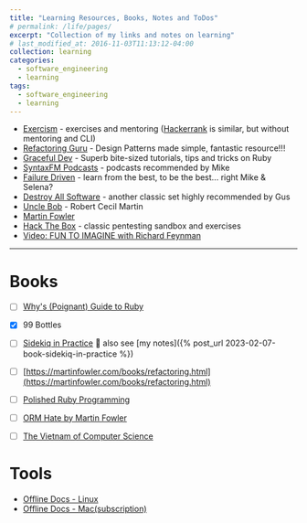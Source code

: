 ```yaml
---
title: "Learning Resources, Books, Notes and ToDos"
# permalink: /life/pages/
excerpt: "Collection of my links and notes on learning"
# last_modified_at: 2016-11-03T11:13:12-04:00
collection: learning
categories:
  - software_engineering
  - learning
tags:
  - software_engineering
  - learning
---
```


- [Exercism](https://exercism.org/) - exercises and mentoring ([Hackerrank](https://www.hackerrank.com/) is similar, but without mentoring and CLI)
- [Refactoring Guru](https://refactoring.guru) - Design Patterns made simple, fantastic resource!!!
- [Graceful Dev](https://graceful.dev/) - Superb bite-sized tutorials, tips and tricks on Ruby
- [SyntaxFM Podcasts](https://syntax.fm/) - podcasts recommended by Mike
- [Failure Driven](https://failure-driven.com/) - learn from the best, to be the best... right Mike & Selena?
- [Destroy All Software](https://www.destroyallsoftware.com/) - another classic set highly recommended by Gus
- [Uncle Bob](https://blog.cleancoder.com) - Robert Cecil Martin
- [Martin Fowler](https://martinfowler.com/)
- [Hack The Box](https://www.hackthebox.com/) - classic pentesting sandbox and exercises
- [Video: FUN TO IMAGINE with Richard Feynman](https://www.youtube.com/watch?v=P1ww1IXRfTA)

---

# Books

- [ ] [Why's (Poignant) Guide to Ruby](https://poignant.guide/)
- [x] 99 Bottles
- [ ] [Sidekiq in Practice](https://nateberk.gumroad.com/l/sidekiqinpractice) 👀
also see [my notes]({% post_url 2023-02-07-book-sidekiq-in-practice %})
- [ ] [https://martinfowler.com/books/refactoring.html](https://martinfowler.com/books/refactoring.html)
- [ ] [Polished Ruby Programming](https://www.oreilly.com/library/view/polished-ruby-programming/9781801072724/)
- [ ] [ORM Hate by Martin Fowler](https://www.martinfowler.com/bliki/OrmHate.html)
- [ ] [The Vietnam of Computer Science](https://www.odbms.org/wp-content/uploads/2013/11/031.01-Neward-The-Vietnam-of-Computer-Science-June-2006.pdf)


# Tools

- [Offline Docs - Linux](https://zealdocs.org/)
- [Offline Docs - Mac(subscription)](https://kapeli.com/dash)
